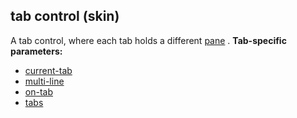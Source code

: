 ## tab control (skin)


A tab control, where each tab holds a different
[pane](/ref/skin/control/main.md) .
**Tab-specific parameters:**
+   [current-tab](/ref/skin/param/current-tab.md) 
+   [multi-line](/ref/skin/param/multi-line.md) 
+   [on-tab](/ref/skin/param/on-tab.md) 
+   [tabs](/ref/skin/param/tabs.md) 